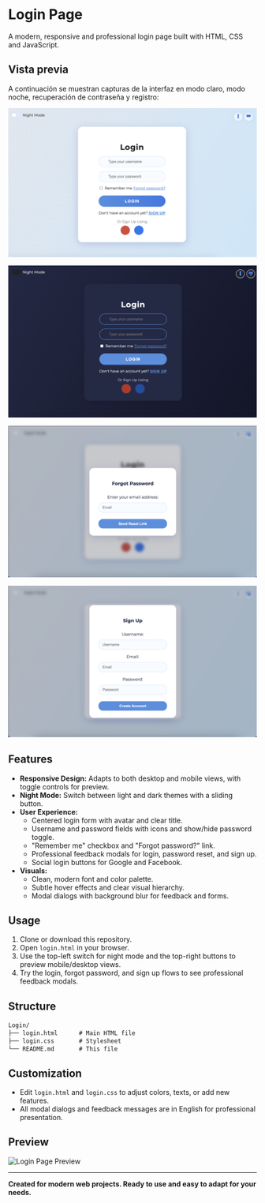 # Login Page

A modern, responsive and professional login page built with HTML, CSS and JavaScript.

## Vista previa

A continuación se muestran capturas de la interfaz en modo claro, modo noche, recuperación de contraseña y registro:

![Vista modo claro](views/view.png)

![Vista modo noche](views/viewNight.png)

![Vista recuperación de contraseña](views/viewFP.png)

![Vista registro](views/viewSingUp.png)

## Features

- **Responsive Design:** Adapts to both desktop and mobile views, with toggle controls for preview.
- **Night Mode:** Switch between light and dark themes with a sliding button.
- **User Experience:**
  - Centered login form with avatar and clear title.
  - Username and password fields with icons and show/hide password toggle.
  - "Remember me" checkbox and "Forgot password?" link.
  - Professional feedback modals for login, password reset, and sign up.
  - Social login buttons for Google and Facebook.
- **Visuals:**
  - Clean, modern font and color palette.
  - Subtle hover effects and clear visual hierarchy.
  - Modal dialogs with background blur for feedback and forms.

## Usage

1. Clone or download this repository.
2. Open `login.html` in your browser.
3. Use the top-left switch for night mode and the top-right buttons to preview mobile/desktop views.
4. Try the login, forgot password, and sign up flows to see professional feedback modals.

## Structure

```
Login/
├── login.html      # Main HTML file
├── login.css       # Stylesheet
└── README.md       # This file
```

## Customization

- Edit `login.html` and `login.css` to adjust colors, texts, or add new features.
- All modal dialogs and feedback messages are in English for professional presentation.

## Preview

![Login Page Preview](preview.png)

---

**Created for modern web projects. Ready to use and easy to adapt for your needs.**
